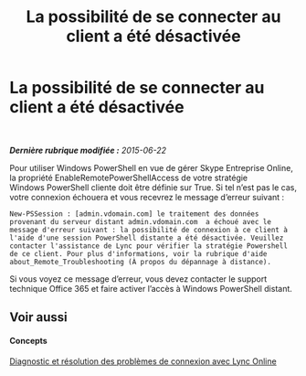 ﻿---
title: La possibilité de se connecter au client a été désactivée
TOCTitle: La possibilité de se connecter au client a été désactivée
ms:assetid: 7365d31b-173e-4339-b0a3-98ab73a9558f
ms:mtpsurl: https://technet.microsoft.com/fr-fr/library/Dn362820(v=OCS.15)
ms:contentKeyID: 56269614
ms.date: 06/01/2017
mtps_version: v=OCS.15
ms.translationtype: HT
---

# La possibilité de se connecter au client a été désactivée

 

_**Dernière rubrique modifiée :** 2015-06-22_

Pour utiliser Windows PowerShell en vue de gérer Skype Entreprise Online, la propriété EnableRemotePowerShellAccess de votre stratégie Windows PowerShell cliente doit être définie sur True. Si tel n’est pas le cas, votre connexion échouera et vous recevrez le message d’erreur suivant :

    New-PSSession : [admin.vdomain.com] le traitement des données provenant du serveur distant admin.vdomain.com  a échoué avec le message d'erreur suivant : la possibilité de connexion à ce client à l'aide d'une session PowerShell distante a été désactivée. Veuillez contacter l'assistance de Lync pour vérifier la stratégie Powershell de ce client. Pour plus d'informations, voir la rubrique d'aide about_Remote_Troubleshooting (À propos du dépannage à distance).

Si vous voyez ce message d’erreur, vous devez contacter le support technique Office 365 et faire activer l’accès à Windows PowerShell distant.

## Voir aussi

#### Concepts

[Diagnostic et résolution des problèmes de connexion avec Lync Online](diagnosing-and-resolving-connection-problems-with-skype-for-business-online.md)

